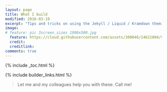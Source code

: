 ```yaml
---
layout: page
title: What I build
modified: 2016-03-19
excerpt: "Tips and tricks on using the Jekyll / Liquid / Kramdown theming engine."
image:
# feature: pic 3screen_sizes 1900x500.jpg
  feature: https://cloud.githubusercontent.com/assets/300046/14621804/9e5227d2-0582-11e6-8ae5-93049682416b.jpg
  credit:
  creditlink:
comments: true
---
```


{% include _toc.html %}

{% include builder_links.html %}

> Let me and my colleagues help you with these. Call me!

